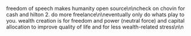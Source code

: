 freedom of speech makes humanity open source\n\ncheck on chovin for cash and hilton 2. do more freelance\n\neventually only do whats play to you. wealth creation is for freedom and power (neutral force) and capital allocation to improve quality of life and for less wealth-related stress\n\n